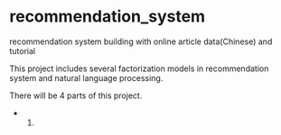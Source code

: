 # recommendation_system
recommendation system building with online article data(Chinese) and tutorial

This project includes several factorization models in recommendation system and natural language processing.

There will be 4 parts of this project.
* 1. 
